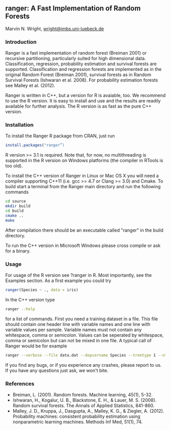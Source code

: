 ## ranger: A Fast Implementation of Random Forests
Marvin N. Wright, wright@imbs.uni-luebeck.de

### Introduction
Ranger is a fast implementation of random forest (Breiman 2001) or recursive partitioning, particularly suited for high dimensional data. Classification, regression, probability estimation and survival forests are supported. Classification and regression forests are implemented as in the original Random Forest (Breiman 2001), survival forests as in Random Survival Forests (Ishwaran et al. 2008). For probability estimation forests see Malley et al. (2012). 

Ranger is written in C++, but a version for R is avaiable, too. We recommend to use the R version. It is easy to install and use and the results are readily available for further analysis. The R version is as fast as the pure C++ version.

### Installation
To install the Ranger R package from CRAN, just run

```R
install.packages("ranger”)
```

R version >= 3.1 is required. Note that, for now, no multithreading is supported in the R version on Windows platforms (the compiler in RTools is too old).

To install the C++ version of Ranger in Linux or Mac OS X you will need a compiler supporting C++11 (i.e. gcc >= 4.7 or Clang >= 3.0) and Cmake. To build start a terminal from the Ranger main directory and run the following commands

```bash
cd source
mkdir build
cd build
cmake ..
make
```

After compilation there should be an executable called "ranger" in the build directory. 

To run the C++ version in Microsoft Windows please cross compile or ask for a binary.

### Usage
For usage of the R version see ?ranger in R. Most importantly, see the Examples section. As a first example you could try 

```R  
ranger(Species ~ ., data = iris)
```

In the C++ version type 

```bash
ranger --help 
```

for a list of commands. First you need a training dataset in a file. This file should contain one header line with variable names and one line with variable values per sample. Variable names must not contain any whitespace, comma or semicolon. Values can be seperated by whitespace, comma or semicolon but can not be mixed in one file. A typical call of Ranger would be for example

```bash
ranger --verbose --file data.dat --depvarname Species --treetype 1 --ntree 1000 --nthreads 4
```

If you find any bugs, or if you experience any crashes, please report to us. If you have any questions just ask, we won't bite. 

### References
* Breiman, L. (2001). Random forests. Machine learning, 45(1), 5-32.
* Ishwaran, H., Kogalur, U. B., Blackstone, E. H., & Lauer, M. S. (2008). Random survival forests. The Annals of Applied Statistics, 841-860.
* Malley, J. D., Kruppa, J., Dasgupta, A., Malley, K. G., & Ziegler, A. (2012). Probability machines: consistent probability estimation using nonparametric learning machines. Methods Inf Med, 51(1), 74.

